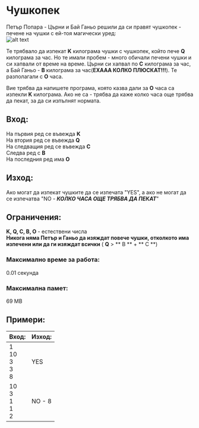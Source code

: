 # Чушкопек

Петър Попара - Църни и Бай Ганьо решили да си правят чушкопек - печене на чушки с ей-тоя магически уред: <br>
![alt text](https://upload.wikimedia.org/wikipedia/commons/thumb/e/ec/Chushkopek.JPG/220px-Chushkopek.JPG)

Те трябвало да изпекат **K** килограма чушки с чушкопек, който пече **Q** килограма за час. Но те имали пробем - много обичали печени чушки и си хапвали от време на време. Църни си хапвал по **C** килограма за час, а Бай Ганьо - **B** килограма за час(**ЕХААА КОЛКО ПЛЮСКАТ!!!**). Те разполагали с **O** часа.

Вие трябва да напишете програма, която казва дали за **O** часа са изпекли **K** килограма. Ако не са - трябва да каже колко часа още трябва да пекат, за да си изпълнят нормата.

## Вход:
На първия ред се въвежда **K** <br>
На втория ред се въвежда **Q** <br>
На следващия ред се въвежда **C** <br>
Следва ред с **B** <br>
На последния ред има **O** <br>

## Изход:
Ако могат да изпекат чушките да се изпечата "YES", а ако не могат да се изпечатва "NO - **_КОЛКО ЧАСА ОЩЕ ТРЯБВА ДА ПЕКАТ_**"

## Ограничения:
**K, Q, C, B, O** - естествени числа <br>
**Никога няма Петър и Ганьо да изяждат повече чушки, отколкото има изпечени или да ги изяждат всички** ( **Q** > ** B ** + ** C **)

### Максимално време за работа:
0.01 секунда

### Максимална памет:
69 MB

## Примери:
| Вход:                  | Изход: |
| ---------------------- | ------ |
| 1<br>10<br>3<br>3<br>8 | YES    |
| 10<br>3<br>1<br>1<br>2 | NO - 8 |

